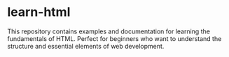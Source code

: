 # learn-html
 This repository contains examples and documentation for learning the fundamentals of HTML. Perfect for beginners who want to understand the structure and essential elements of web development.
